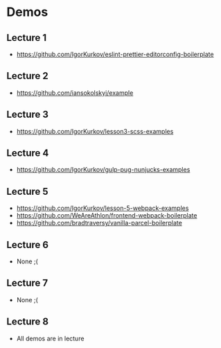 # Demos

## Lecture 1

- https://github.com/IgorKurkov/eslint-prettier-editorconfig-boilerplate

## Lecture 2

- https://github.com/iansokolskyi/example

## Lecture 3

- https://github.com/IgorKurkov/lesson3-scss-examples

## Lecture 4

- https://github.com/IgorKurkov/gulp-pug-nunjucks-examples

## Lecture 5

- https://github.com/IgorKurkov/lesson-5-webpack-examples
- https://github.com/WeAreAthlon/frontend-webpack-boilerplate
- https://github.com/bradtraversy/vanilla-parcel-boilerplate

## Lecture 6

- None ;(

## Lecture 7

- None ;(

## Lecture 8

- All demos are in lecture

